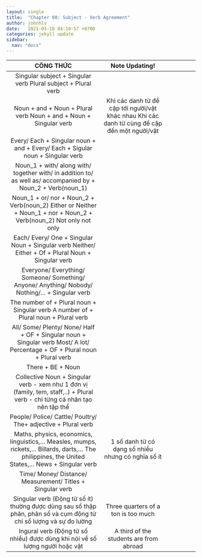 ```yaml
---
layout: single
title:  "Chapter 08: Subject - Verb Agreement"
author: johnhlv
date:   2021-03-16 04:10:57 +0700
categories: jekyll update
sidebar:
  nav: "docs"
---
```


|                                                                                                CÔNG THỨC                                                                                                 |                                         Note Updating!                                         |   |   |   |   |   |
|:--------------------------------------------------------------------------------------------------------------------------------------------------------------------------------------------------------:|:----------------------------------------------------------------------------------------------:|---|---|---|---|---|
| Singular subject  +  Singular verb  Plural subject      +  Plural verb                                                                                                                                   |                                                                                                |   |   |   |   |   |
| Noun + and + Noun + Plural verb  Noun + and + Noun + Singular verb                                                                                                                                       | Khi các danh từ đề cập tới người/vật khác nhau  Khi các danh từ cùng đề cập đến một người/vật  |   |   |   |   |   |
| Every/ Each + Singular noun + and + Every/ Each + Sigular noun + Singular verb                                                                                                                           |                                                                                                |   |   |   |   |   |
| Noun_1 + with/ along with/ together with/ in addition to/ as well as/ accompanied by + Noun_2 + Verb(noun_1)                                                                                             |                                                                                                |   |   |   |   |   |
| Noun_1 + or/ nor + Noun_2 + Verb(noun_2)    Either                                  or  Neither     + Noun_1   +   nor           + Noun_2 + Verb(noun_2)  Not only                             not only  |                                                                                                |   |   |   |   |   |
| Each/ Every/ One  +  Singular Noun       +    Singular verb  Neither/ Either     +  Of + Plural Noun   +    Singular verb                                                                                |                                                                                                |   |   |   |   |   |
| Everyone/ Everything/ Someone/ Something/ Anyone/ Anything/ Nobody/ Nothing/… + Singular verb                                                                                                            |                                                                                                |   |   |   |   |   |
| The number of   +   Plural noun   +   Singular verb  A number of       +   Plural noun   +   Plural verb                                                                                                 |                                                                                                |   |   |   |   |   |
| All/ Some/ Plenty/ None/ Half   +   OF + Singular noun   +   Singular verb  Most/ A lot/ Percentage             +   OF + Plural noun   +   Plural verb                                                   |                                                                                                |   |   |   |   |   |
| There + BE + Noun                                                                                                                                                                                        |                                                                                                |   |   |   |   |   |
| Collective Noun            +   Singular verb  - xem như 1 đơn vị  (family, tem, staff,..)    +   Plural verb      - chỉ từng cá nhân tạo nên tập thể                                                     |                                                                                                |   |   |   |   |   |
| People/ Police/ Cattle/ Poultry/ The+ adjective   +   Plural verb                                                                                                                                        |                                                                                                |   |   |   |   |   |
| Maths, physics, economics, linguistics,…  Measles, mumps, rickets,…  Billards, darts,…  The philippines, the United States,…  News + Singular verb                                                       | 1 số danh từ có dạng số nhiều nhưng có nghĩa số ít                                             |   |   |   |   |   |
| Time/ Money/ Distance/ Measurement/ Titles     +    Singular verb                                                                                                                                        |                                                                                                |   |   |   |   |   |
| Singular verb (Động từ số ít) thường được dùng sau số thập phân, phân số và cụm động từ chỉ số lượng và sự đo lường                                                                                      | Three quarters of a ton is too much                                                            |   |   |   |   |   |
| Ingural verb (Động từ số nhiều) được dùng khi nói về số lượng người hoặc vật                                                                                                                             | A third of the students are from abroad                                                        |   |   |   |   |   |
